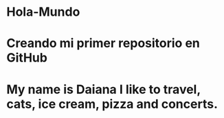 # Hola-Mundo

# Creando mi primer repositorio en GitHub 

# My name is Daiana I like to travel, cats, ice cream, pizza and concerts.
